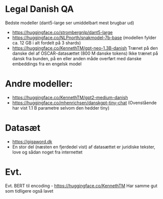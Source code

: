 # Legal Danish QA

Bedste modeller (dant5-large ser umiddelbart mest brugbar ud)

- https://huggingface.co/strombergnlp/dant5-large
- https://huggingface.co/NLPnorth/snakmodel-7b-base (modellen fylder ca. 12 GB i alt fordelt på 3 shards)
- https://huggingface.co/KennethTM/gpt-neo-1.3B-danish
Trænet på den danske del af OSCAR-datasættet (800 M danske tokens)
Ikke trænet på dansk fra bunden, på en eller anden måde overført med danske embeddings fra en engelsk model

# Andre modeller:

- https://huggingface.co/KennethTM/gpt2-medium-danish
- https://huggingface.co/mhenrichsen/danskgpt-tiny-chat
  (Ovenstående har vist 1.1 B parametre selvom den hedder tiny)


# Datasæt

- https://gigaword.dk
- En stor del (næsten en fjerdedel vist) af datasættet er juridiske tekster, love og sådan noget fra internettet

# Evt.

Evt. BERT til encoding - https://huggingface.co/KennethTM
Har samme gut som tidligere også lavet
